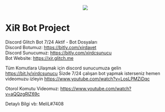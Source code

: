 <p align="center"><a href="https://bit.ly/xirdcsunucu" target="_blank"><img src="https://i.postimg.cc/6p1LGw3M/xirbrand.png"></a></p>

<p align="center"><h1>XiR Bot Project</h1></p>

Discord Glitch Bot 7/24 Aktif - Bot Dosyaları
<br>
Discord Botumuz: https://bitly.com/xirdavet
<br>
Discord Sunucumuz: https://bitly.com/xirdcsunucu
<br>
Bot Website: https://xir.glitch.me

Tüm Komutlara Ulaşmak için discord sunucumuza gelin https://bit.ly/xirdcsunucu Sizde 7/24 çalışan bot yapmak isterseniz hemen videomuzu izleyin
https://www.youtube.com/watch?v=LosLPMZiDqc

Otorol Komutu Videomuz:
https://www.youtube.com/watch?v=aQQzgRlZ69c

Detaylı Bilgi vb: MeliL#7408

